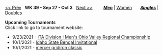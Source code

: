 [<< Prev](men_singles_2138.md) &nbsp; **WK 39 - Sep 27 - Oct 3** &nbsp; [Next >>](men_singles_2140.md) &nbsp;&nbsp;&nbsp;&nbsp;&nbsp;&nbsp;&nbsp; [***Men***](./men_singles_2139.md) &#124; [Women](./women_singles_2139.md) &nbsp;&nbsp;&nbsp;&nbsp;&nbsp; [***Singles***](./men_singles_2139.md) &#124; [Doubles](./men_doubles_2139.md)

**Upcoming Tournaments**  
Click link to go to tournament website:  
- 9/23/2021 - <a href="https://colleges.wearecollegetennis.com/competitions/UnivOfTennesseeKnoxvilleM/Tournaments/Overview/E67E61FF-EAE8-48C4-A7F4-925524DBA1AC" target="_blank">ITA Division I Men's Ohio Valley Regional Championship</a>
- 10/1/2021 - <a href="https://colleges.wearecollegetennis.com/competitions/IdahoStateUniversityM/Tournaments/Overview/49BE2191-9463-412E-ABD7-0A0DE6B56CDC" target="_blank">Idaho State Bengal Invitational</a>
- 10/1/2021 - <a href="https://colleges.wearecollegetennis.com/competitions/MercerUniversityM/Tournaments/Overview/DA1EFD3A-A2A3-47C3-8E11-2A83F6F6F79E" target="_blank">mercer gridiron classic</a>
